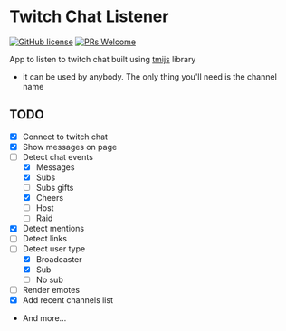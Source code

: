 # Twitch Chat Listener

[![GitHub license](https://img.shields.io/github/license/GabrielCrackPro/twitch-chat-listener?style=for-the-badge)](https://github.com/GabrielCrackPro/twitch-listener/master/LICENSE)
[![PRs Welcome](https://img.shields.io/badge/PRs-welcome-brightgreen.svg?style=for-the-badge)](https://github.com/GabrielCrackPro/twitch-chat-listener/pulls)

App to listen to twitch chat built using <a href="http://tmijs.com">tmijs</a> library

- it can be used by anybody. The only thing you'll need is the channel name

## TODO

- [x] Connect to twitch chat
- [x] Show messages on page
- [ ] Detect chat events
  - [x] Messages
  - [x] Subs
  - [ ] Subs gifts
  - [x] Cheers
  - [ ] Host
  - [ ] Raid
- [x] Detect mentions
- [ ] Detect links
- [ ] Detect user type
  - [x] Broadcaster
  - [x] Sub
  - [ ] No sub
- [ ] Render emotes
- [x] Add recent channels list
- And more...
